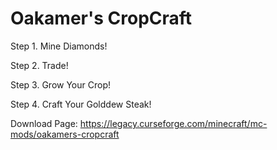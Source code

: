 # Oakamer's CropCraft


Step 1. Mine Diamonds!

Step 2. Trade!

Step 3. Grow Your Crop!

Step 4. Craft Your Golddew Steak!


Download Page: https://legacy.curseforge.com/minecraft/mc-mods/oakamers-cropcraft
